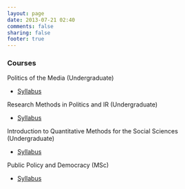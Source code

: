 ```yaml
---
layout: page
date: 2013-07-21 02:40
comments: false
sharing: false
footer: true
---
```

### Courses

Politics of the Media (Undergraduate)
- [Syllabus](http://jmrphy.net/course_media_politics)

Research Methods in Politics and IR (Undergraduate)
- [Syllabus](http://dropbox.com/link)

Introduction to Quantitative Methods for the Social Sciences (Undergraduate)
- [Syllabus](https://www.dropbox.com/s/enwj4f2bggewhn7/Murphy_Syllabus_Sec12.pdf)

Public Policy and Democracy (MSc)
- [Syllabus](http://jmrphy.net/course_public_policy)


 <br><br><br><br><br><br><br><br><br>